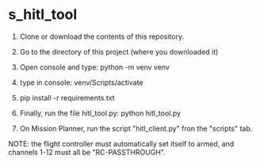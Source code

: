 # s_hitl_tool

1) Clone or download the contents of this repository.
2) Go to the directory of this project (where you downloaded it)
3) Open console and type: python -m venv venv
4) type in console: venv/Scripts/activate
5) pip install -r requirements.txt
6) Finally, run the file hitl_tool.py: python hitl_tool.py

7) On Mission Planner, run the script "hitl_client.py" fron the "scripts" tab.

NOTE: the flight controller must automatically set itself
to armed, and channels 1-12 must all be "RC-PASSTHROUGH".